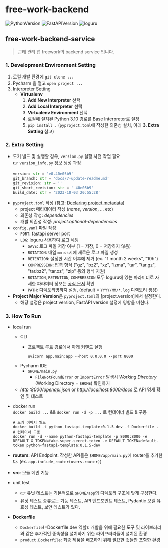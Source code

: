 # free-work-backend

![PythonVersion](https://img.shields.io/badge/python-3.9.13-blue)
![FastAPIVersion](https://img.shields.io/badge/fastapi-0.103.1-yellowgreen)
![loguru](https://img.shields.io/badge/loguru-0.7.1-orange)

## free-work-backend-service

> 근태 관리 앱 freework의 backend service 입니다.


###  1. Development Environment Setting
1. 로컬 개발 환경에 `git clone ...` 
2. Pycharm 을 열고 `open project ...`
3. Interpreter Setting
   - **Virtualenv**
     1. **Add New Interpreter** 선택
     2. **Add Local Interpreter** 선택
     3. **Virtualenv Environment** 선택 
     4. 로컬에 설치된 Python 3.10 경로를 Base Interpreter로 설정
     5. `pip install .` (`pyproject.toml`에 작성한 의존성 설치, 아래 **3. Extra Setting** 참고)

###  2. Extra Setting
- 도커 빌드 및 실행할 경우, `version.py` 실행 사전 작업 필요    
  👉 `version_info.py` 정보 생성 과정
  ```python
  version: str = 'v0.40e05b9'
  git_branch: str = 'docs/7-update-readme.md'
  git_revision: str = ''
  git_short_revision: str = ' 40e05b9'
  build_date: str = '2023-10-03 20:55:28'
  ```
- `pyproject.toml` 작성 (참고: [Declaring project metadata](https://packaging.python.org/en/latest/specifications/declaring-project-metadata/))
   - project 메타데이터 작성 (_name_, _version_, ... etc)
   - 의존성 작성: _dependencies_
   - 개발 의존성 작성: _project.optional-dependencies_
- `config.yaml` 파일 작성
  - `PORT`: fastapi server port
  - `LOG`: [loguru](https://github.com/Delgan/loguru) 사용하여 로그 세팅
    - `SAVE`: 로그 파일 저장 여부 (1 = 저장, 0 = 저장하지 않음)
    - `ROTATION`: 매일 `mm:ss`시에 새로운 로그 파일 생성
    - `RETENTION`: 설정한 시간 이후에 제거 (ex. "1 month 2 weeks", "10h")
    - `COMPRESSION`: 압축 형식 ("gz", "bz2", "xz", "lzma", "tar", "tar.gz", "tar.bz2", "tar.xz", "zip" 등의 형식 지원)
    - `ROTATION`, `RETENTION`, `COMPRESSION` 모두 loguru에 있는 파라미터로 자세한 파라미터 정보는 [공식 문서](https://loguru.readthedocs.io/en/stable/api/logger.html#file:~:text=See%20datetime.datetime-,The%20time%20formatting,-To%20use%20your) 확인
    - `PATH`: 디렉토리명까지 설정, (default = `YYYY/MM/*.log` 디렉토리 생성)
- **Project Major Version**은 `pyproject.toml`의 [project.version]에서 설정한다.
  - 해당 설정은 project version, FastAPI version 설정에 영향을 미친다.


### 3. How To Run
- local run
  - CLI  
    - 프로젝트 루트 경로에서 아래 커맨드 실행
    
      `uvicorn app.main:app --host 0.0.0.0 --port 8000`
  - Pycharm IDE
    - `$HOME/main.py`
      - `FileNotFoundError` or `ImportError` 발생시 _Working Directory_ (Working Directory = `$HOME`) 확인하기
  - _http :8000/openapi.json_ or _http://localhost:8000/docs_ 로 API 명세 확인 및 테스트
- docker run    
  `docker build ...` && `docker run -d -p ...` 로 컨테이너 빌드 & 구동
  ```shell
  # 도커 이미지 빌드
  docker build -t python-fastapi-template:0.1.5-dev -f Dockerfile .
  # 컨테이너 구동
  docker run -d --name python-fastapi-template -p 8000:8000 -e DEFAULT_X_TOKEN=fake-super-secret-token -e DEFAULT_TOKEN=default-token python-fastapi-template:0.1.5-dev
  ```


- **routers**: API Endpoint. 작성한 API들은 `$HOME/app/main.py`에 router를 추가한다. (ex. `app.include_router(users.router)`)
- **src**: 모듈 메인 기능
- unit test
  - 👉 유닛 테스트는 기본적으로 `$HOME/app`의 디렉토리 구조에 맞게 구성한다.
  - 유닛 테스트 종류로는 기능 테스트, API 엔드포인트 테스트, Pydantic 모델 유효성 테스트, 보안 테스트가 있다.
- **Dockerfile**
  - `Dockerfile`(=Dockerfile.dev 역할): 개발을 위해 필요한 도구 및 라이브러리와 같은 추가적인 종속성을 설치하기 위한 라이브러리들이 설치된 환경
  - `product.Dockerfile`: 최종 제품을 배포하기 위해 필요한 것들만 포함한 환경